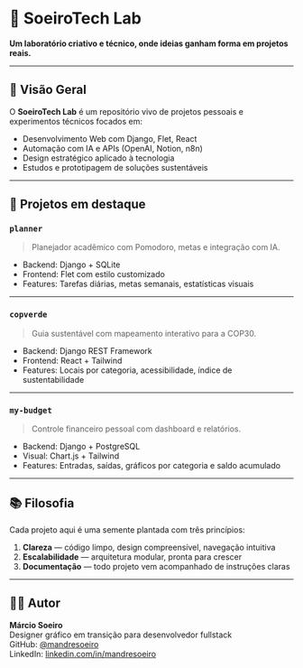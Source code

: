 # 🧪 SoeiroTech Lab

**Um laboratório criativo e técnico, onde ideias ganham forma em projetos reais.**

---

## 🌟 Visão Geral

O **SoeiroTech Lab** é um repositório vivo de projetos pessoais e experimentos técnicos focados em:

- Desenvolvimento Web com Django, Flet, React
- Automação com IA e APIs (OpenAI, Notion, n8n)
- Design estratégico aplicado à tecnologia
- Estudos e prototipagem de soluções sustentáveis

---

## 🚧 Projetos em destaque

### `planner`
> Planejador acadêmico com Pomodoro, metas e integração com IA.

- Backend: Django + SQLite
- Frontend: Flet com estilo customizado
- Features: Tarefas diárias, metas semanais, estatísticas visuais

---

### `copverde`
> Guia sustentável com mapeamento interativo para a COP30.

- Backend: Django REST Framework
- Frontend: React + Tailwind
- Features: Locais por categoria, acessibilidade, índice de sustentabilidade

---

### `my-budget`
> Controle financeiro pessoal com dashboard e relatórios.

- Backend: Django + PostgreSQL
- Visual: Chart.js + Tailwind
- Features: Entradas, saídas, gráficos por categoria e saldo acumulado

---

## 📚 Filosofia

Cada projeto aqui é uma semente plantada com três princípios:

1. **Clareza** — código limpo, design compreensível, navegação intuitiva  
2. **Escalabilidade** — arquitetura modular, pronta para crescer  
3. **Documentação** — todo projeto vem acompanhado de instruções claras

---

## 👨‍💻 Autor

**Márcio Soeiro**  
Designer gráfico em transição para desenvolvedor fullstack  
GitHub: [@mandresoeiro](https://github.com/mandresoeiro)  
LinkedIn: [linkedin.com/in/mandresoeiro](https://linkedin.com/in/mandresoeiro)
